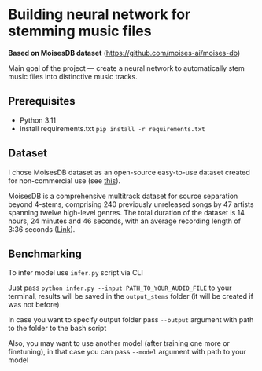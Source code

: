 # Building neural network for stemming music files

**Based on MoisesDB dataset** (https://github.com/moises-ai/moises-db)

Main goal of the project — create a neural network to automatically stem music files into distinctive music tracks.

## Prerequisites

- Python 3.11
- install requirements.txt ``pip install -r requirements.txt``

## Dataset

I chose MoisesDB dataset as an open-source easy-to-use dataset created for non-commercial use (see [this](https://arxiv.org/abs/2307.15913)).

MoisesDB is a comprehensive multitrack dataset for source separation beyond 4-stems, comprising 240 previously unreleased songs by 47 artists spanning twelve high-level genres. The total duration of the dataset is 14 hours, 24 minutes and 46 seconds, with an average recording length of 3:36 seconds ([Link](https://music.ai/research/)). 

## Benchmarking

To infer model use `infer.py` script via CLI

Just pass `python infer.py --input PATH_TO_YOUR_AUDIO_FILE` to your terminal, results will be saved in the `output_stems` folder (it will be created if was not before)

In case you want to specify output folder pass `--output` argument with path to the folder to the bash script

Also, you may want to use another model (after training one more or finetuning), in that case you can pass `--model` argument with path to your model

